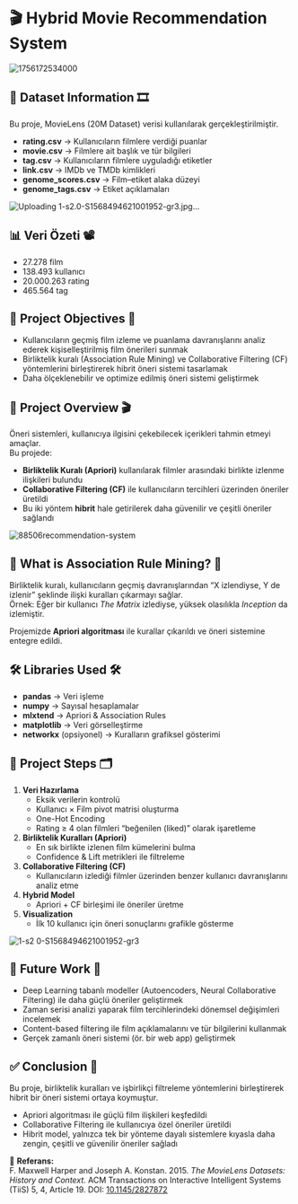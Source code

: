 # 🎬 Hybrid Movie Recommendation System

![1756172534000](https://github.com/user-attachments/assets/67a04e39-0f8d-4d7a-a253-2de6aa88b739)


## 📂 Dataset Information 🎞️
Bu proje, MovieLens (20M Dataset) verisi kullanılarak gerçekleştirilmiştir.

- **rating.csv** → Kullanıcıların filmlere verdiği puanlar  
- **movie.csv** → Filmlere ait başlık ve tür bilgileri  
- **tag.csv** → Kullanıcıların filmlere uyguladığı etiketler  
- **link.csv** → IMDb ve TMDb kimlikleri  
- **genome_scores.csv** → Film–etiket alaka düzeyi  
- **genome_tags.csv** → Etiket açıklamaları  

![Uploading 1-s2.0-S1568494621001952-gr3.jpg…]()


## 📊 Veri Özeti 📽️
- 27.278 film  
- 138.493 kullanıcı  
- 20.000.263 rating  
- 465.564 tag  

## 🎯 Project Objectives 🍿
- Kullanıcıların geçmiş film izleme ve puanlama davranışlarını analiz ederek kişiselleştirilmiş film önerileri sunmak  
- Birliktelik kuralı (Association Rule Mining) ve Collaborative Filtering (CF) yöntemlerini birleştirerek hibrit öneri sistemi tasarlamak  
- Daha ölçeklenebilir ve optimize edilmiş öneri sistemi geliştirmek  

## 📝 Project Overview 🎬
Öneri sistemleri, kullanıcıya ilgisini çekebilecek içerikleri tahmin etmeyi amaçlar.  
Bu projede:  

- **Birliktelik Kuralı (Apriori)** kullanılarak filmler arasındaki birlikte izlenme ilişkileri bulundu  
- **Collaborative Filtering (CF)** ile kullanıcıların tercihleri üzerinden öneriler üretildi  
- Bu iki yöntem **hibrit** hale getirilerek daha güvenilir ve çeşitli öneriler sağlandı  

![88506recommendation-system](https://github.com/user-attachments/assets/1456024d-de99-4a50-a948-4b776ddd5794)


## 🔑 What is Association Rule Mining? 🧩
Birliktelik kuralı, kullanıcıların geçmiş davranışlarından “X izlendiyse, Y de izlenir” şeklinde ilişki kuralları çıkarmayı sağlar.  
Örnek: Eğer bir kullanıcı *The Matrix* izlediyse, yüksek olasılıkla *Inception* da izlemiştir.  

Projemizde **Apriori algoritması** ile kurallar çıkarıldı ve öneri sistemine entegre edildi.

## 🛠️ Libraries Used 🛠️
- **pandas** → Veri işleme  
- **numpy** → Sayısal hesaplamalar  
- **mlxtend** → Apriori & Association Rules  
- **matplotlib** → Veri görselleştirme  
- **networkx** (opsiyonel) → Kuralların grafiksel gösterimi  

## 📌 Project Steps 🗂️
1. **Veri Hazırlama**  
   - Eksik verilerin kontrolü  
   - Kullanıcı × Film pivot matrisi oluşturma  
   - One-Hot Encoding  
   - Rating ≥ 4 olan filmleri “beğenilen (liked)” olarak işaretleme  
2. **Birliktelik Kuralları (Apriori)**  
   - En sık birlikte izlenen film kümelerini bulma  
   - Confidence & Lift metrikleri ile filtreleme  
3. **Collaborative Filtering (CF)**  
   - Kullanıcıların izlediği filmler üzerinden benzer kullanıcı davranışlarını analiz etme  
4. **Hybrid Model**  
   - Apriori + CF birleşimi ile öneriler üretme  
5. **Visualization**  
   - İlk 10 kullanıcı için öneri sonuçlarını grafikle gösterme  

![1-s2 0-S1568494621001952-gr3](https://github.com/user-attachments/assets/57433815-6098-42c5-8af7-6669a0915b85)


## 🔮 Future Work 🔭
- Deep Learning tabanlı modeller (Autoencoders, Neural Collaborative Filtering) ile daha güçlü öneriler geliştirmek  
- Zaman serisi analizi yaparak film tercihlerindeki dönemsel değişimleri incelemek  
- Content-based filtering ile film açıklamalarını ve tür bilgilerini kullanmak  
- Gerçek zamanlı öneri sistemi (ör. bir web app) geliştirmek  

## ✅ Conclusion 🎥
Bu proje, birliktelik kuralları ve işbirlikçi filtreleme yöntemlerini birleştirerek hibrit bir öneri sistemi ortaya koymuştur.  
- Apriori algoritması ile güçlü film ilişkileri keşfedildi  
- Collaborative Filtering ile kullanıcıya özel öneriler üretildi  
- Hibrit model, yalnızca tek bir yönteme dayalı sistemlere kıyasla daha zengin, çeşitli ve güvenilir öneriler sağladı  

📌 **Referans:**  
F. Maxwell Harper and Joseph A. Konstan. 2015. *The MovieLens Datasets: History and Context.* ACM Transactions on Interactive Intelligent Systems (TiiS) 5, 4, Article 19. DOI: [10.1145/2827872](http://dx.doi.org/10.1145/2827872)
